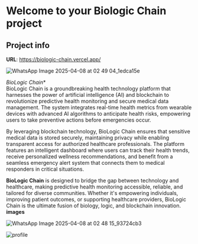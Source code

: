 # Welcome to your Biologic Chain project

## Project info

**URL**: https://biologic-chain.vercel.app/

![WhatsApp Image 2025-04-08 at 02 49 04_1edca15e](https://github.com/user-attachments/assets/a5c48700-f773-4ba1-8ba2-fdf54d989a98)


*BioLogic Chain**  
BioLogic Chain is a groundbreaking health technology platform that harnesses the power of artificial intelligence (AI) and blockchain to revolutionize predictive health monitoring and secure medical data management. The system integrates real-time health metrics from wearable devices with advanced AI algorithms to anticipate health risks, empowering users to take preventive actions before emergencies occur.  

By leveraging blockchain technology, BioLogic Chain ensures that sensitive medical data is stored securely, maintaining privacy while enabling transparent access for authorized healthcare professionals. The platform features an intelligent dashboard where users can track their health trends, receive personalized wellness recommendations, and benefit from a seamless emergency alert system that connects them to medical responders in critical situations.

**BioLogic Chain**
is designed to bridge the gap between technology and healthcare, making predictive health monitoring accessible, reliable, and tailored for diverse communities. Whether it's empowering individuals, improving patient outcomes, or supporting healthcare providers, BioLogic Chain is the ultimate fusion of biology, logic, and blockchain innovation.
**images**


![WhatsApp Image 2025-04-08 at 02 48 15_93724cb3](https://github.com/user-attachments/assets/d3f282c9-8079-4e87-bb6a-232d30f04b16)

![profile](https://github.com/user-attachments/assets/23d4bb3c-1610-400e-a45e-6bd18c2428a4)
